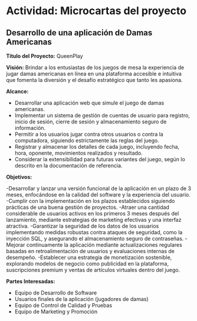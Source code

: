 # Actividad: Microcartas del proyecto

## Desarrollo de una aplicación de Damas Americanas

**Título del Proyecto:** QueenPlay

**Visión:** Brindar a los entusiastas de los juegos de mesa la experiencia de jugar damas americanas en línea en una plataforma accesible e intuitiva que fomenta la diversión y el desafío estratégico que tanto les apasiona.

**Alcance:**

- Desarrollar una aplicación web que simule el juego de damas americanas.
- Implementar un sistema de gestión de cuentas de usuario para registro, inicio de sesión, cierre de sesión y almacenamiento seguro de información.
- Permitir a los usuarios jugar contra otros usuarios o contra la computadora, siguiendo estrictamente las reglas del juego.
- Registrar y almacenar los detalles de cada juego, incluyendo fecha, hora, oponente, movimientos realizados y resultado.
- Considerar la extensibilidad para futuras variantes del juego, según lo descrito en la documentación de referencia.
  
**Objetivos:**

-Desarrollar y lanzar una versión funcional de la aplicación en un plazo de 3 meses, enfocándose en la calidad del software y la experiencia del usuario.
-Cumplir con la implementación en los plazos establecidos siguiendo prácticas de una buena gestión de proyectos.
-Atraer una cantidad considerable de usuarios activos en los primeros 3 meses después del lanzamiento, mediante estrategias de marketing efectivas y una interfaz atractiva.
-Garantizar la seguridad de los datos de los usuarios implementando medidas robustas contra ataques de seguridad, como la inyección SQL, y asegurando el almacenamiento seguro de contraseñas.
-Mejorar continuamente la aplicación mediante actualizaciones regulares basadas en retroalimentación de usuarios y evaluaciones internas de desempeño.
-Establecer una estrategia de monetización sostenible, explorando modelos de negocio como publicidad en la plataforma, suscripciones premium y ventas de artículos virtuales dentro del juego.


**Partes Interesadas:**

- Equipo de Desarrollo de Software
- Usuarios finales de la aplicación (jugadores de damas)
- Equipo de Control de Calidad y Pruebas
- Equipo de Marketing y Promoción
